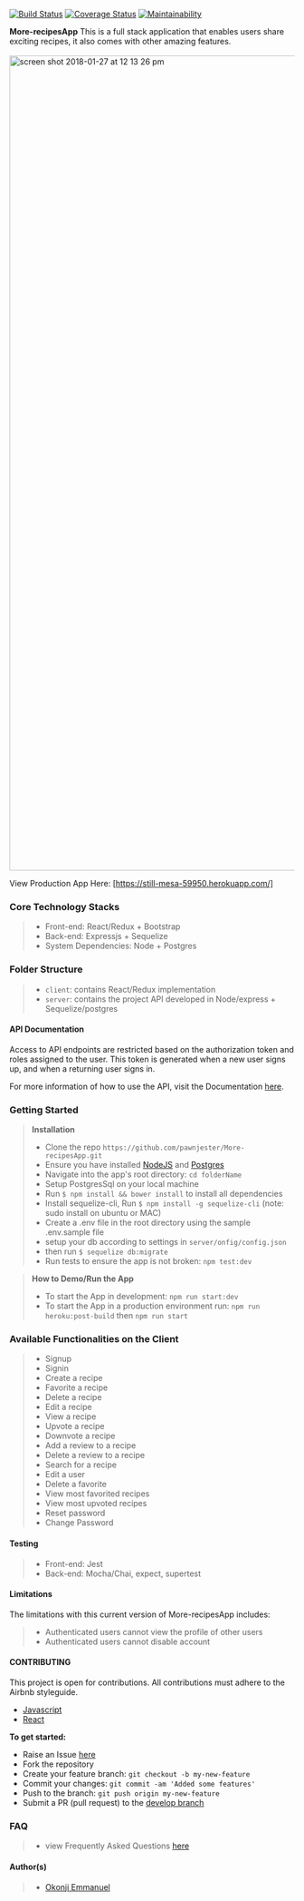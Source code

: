 [![Build Status](https://travis-ci.org/pawnjester/More-recipesApp.svg?branch=develop)](https://travis-ci.org/pawnjester/More-recipesApp)
[![Coverage Status](https://coveralls.io/repos/github/pawnjester/More-recipesApp/badge.svg?branch=develop)](https://coveralls.io/github/pawnjester/More-recipesApp?branch=develop)
[![Maintainability](https://api.codeclimate.com/v1/badges/bf0624ea738733e9d0a0/maintainability)](https://codeclimate.com/github/pawnjester/More-recipesApp/maintainability)

**More-recipesApp**
This is a full stack application that enables users share exciting recipes, it also comes with other amazing features.
<br />
<br />
<img width="1437" alt="screen shot 2018-01-27 at 12 13 26 pm" src="https://user-images.githubusercontent.com/26750279/35471484-7096d070-035c-11e8-86a6-15bc447fe5e6.png">


View Production App Here:
[https://still-mesa-59950.herokuapp.com/]

### Core Technology Stacks
> - Front-end: React/Redux + Bootstrap
> - Back-end: Expressjs + Sequelize
> - System Dependencies: Node + Postgres

### Folder Structure
> - `client`: contains React/Redux implementation
> - `server`: contains the project API developed in Node/express + Sequelize/postgres

#### API Documentation

Access to API endpoints are restricted based on the authorization token and roles assigned to the user. This token is generated when a new user signs up, and when a returning user signs in.

For more information of how to use the API, visit the Documentation [here](https://still-mesa-59950.herokuapp.com/api-docs).
### Getting Started
> **Installation**
> - Clone the repo `https://github.com/pawnjester/More-recipesApp.git`
> - Ensure you have installed [NodeJS](https://nodejs.org/en/) and [Postgres](https://www.postgresql.org/download/)
> - Navigate into the app's root directory: `cd folderName`
> - Setup PostgresSql on your local machine
> - Run `$ npm install && bower install` to install all dependencies
> - Install sequelize-cli, Run `$ npm install -g sequelize-cli` (note: sudo install on ubuntu or MAC)
> - Create a .env file in the root directory using the sample .env.sample file
> - setup your db according to settings in `server/onfig/config.json`
> - then run `$ sequelize db:migrate`
> - Run tests to ensure the app is not broken: `npm test:dev`

> **How to Demo/Run the App**
> - To start the App in development: `npm run start:dev`
> - To start the App in a production environment run: `npm run heroku:post-build` then `npm run start`

### Available Functionalities on the Client
>- Signup
>- Signin
>- Create a recipe
>- Favorite a recipe
>- Delete a recipe
>- Edit a recipe
>- View a recipe
>- Upvote a recipe
>- Downvote a recipe
>- Add a review to a recipe
>- Delete a review to a recipe
>- Search for a recipe
>- Edit a user
>- Delete a favorite
>- View most favorited recipes
>- View most upvoted recipes
>- Reset password
>- Change Password

#### Testing
>- Front-end: Jest
>- Back-end: Mocha/Chai, expect, supertest

#### Limitations
The limitations with this current version of More-recipesApp includes:
>- Authenticated users cannot view the profile of other users
>- Authenticated users cannot disable account
#### CONTRIBUTING
This project is open for contributions. All contributions must adhere to the Airbnb styleguide.

- [Javascript](http://airbnb.io/javascript/)
- [React](https://github.com/airbnb/javascript/tree/master/react)

**To get started:**
- Raise an Issue [here](https://github.com/pawnjester/More-recipesApp/issues)
- Fork the repository
- Create your feature branch: `git checkout -b my-new-feature`
- Commit your changes: `git commit -am 'Added some features'`
- Push to the branch: `git push origin my-new-feature`
- Submit a PR (pull request) to the [develop branch](https://github.com/pawnjester/More-recipesApp/tree/develop)

### FAQ
>- view Frequently Asked Questions [here](https://github.com/pawnjester/More-recipesApp/wiki)

#### Author(s)
>- [Okonji Emmanuel](https://github.com/pawnjester)
